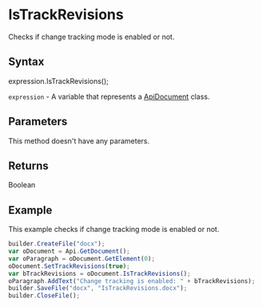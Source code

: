 # IsTrackRevisions

Checks if change tracking mode is enabled or not.

## Syntax

expression.IsTrackRevisions();

`expression` - A variable that represents a [ApiDocument](../ApiDocument.md) class.

## Parameters

This method doesn't have any parameters.

## Returns

Boolean

## Example

This example checks if change tracking mode is enabled or not.

```javascript
builder.CreateFile("docx");
var oDocument = Api.GetDocument();
var oParagraph = oDocument.GetElement(0);
oDocument.SetTrackRevisions(true);
var bTrackRevisions = oDocument.IsTrackRevisions();
oParagraph.AddText("Change tracking is enabled: " + bTrackRevisions);
builder.SaveFile("docx", "IsTrackRevisions.docx");
builder.CloseFile();
```